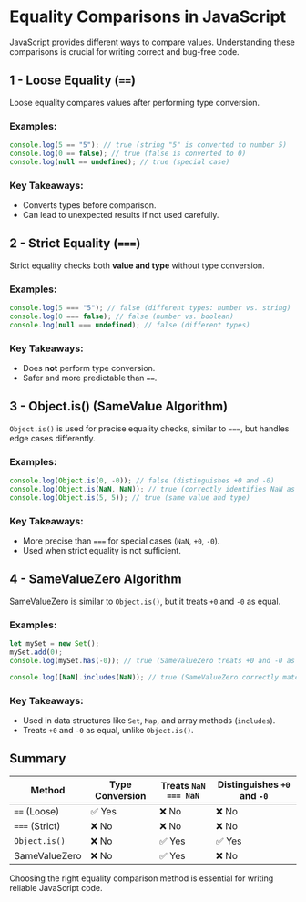 # Equality Comparisons in JavaScript

JavaScript provides different ways to compare values. Understanding these comparisons is crucial for writing correct and bug-free code.

## 1 - Loose Equality (`==`)
Loose equality compares values after performing type conversion.

### Examples:
```js
console.log(5 == "5"); // true (string "5" is converted to number 5)
console.log(0 == false); // true (false is converted to 0)
console.log(null == undefined); // true (special case)
```

### Key Takeaways:
- Converts types before comparison.
- Can lead to unexpected results if not used carefully.

## 2 - Strict Equality (`===`)
Strict equality checks both **value and type** without type conversion.

### Examples:
```js
console.log(5 === "5"); // false (different types: number vs. string)
console.log(0 === false); // false (number vs. boolean)
console.log(null === undefined); // false (different types)
```

### Key Takeaways:
- Does **not** perform type conversion.
- Safer and more predictable than `==`.

## 3 - Object.is() (SameValue Algorithm)
`Object.is()` is used for precise equality checks, similar to `===`, but handles edge cases differently.

### Examples:
```js
console.log(Object.is(0, -0)); // false (distinguishes +0 and -0)
console.log(Object.is(NaN, NaN)); // true (correctly identifies NaN as equal to itself)
console.log(Object.is(5, 5)); // true (same value and type)
```

### Key Takeaways:
- More precise than `===` for special cases (`NaN`, `+0`, `-0`).
- Used when strict equality is not sufficient.

## 4 - SameValueZero Algorithm
SameValueZero is similar to `Object.is()`, but it treats `+0` and `-0` as equal.

### Examples:
```js
let mySet = new Set();
mySet.add(0);
console.log(mySet.has(-0)); // true (SameValueZero treats +0 and -0 as the same)

console.log([NaN].includes(NaN)); // true (SameValueZero correctly matches NaN)
```

### Key Takeaways:
- Used in data structures like `Set`, `Map`, and array methods (`includes`).
- Treats `+0` and `-0` as equal, unlike `Object.is()`.

## Summary
| Method        | Type Conversion | Treats `NaN === NaN` | Distinguishes `+0` and `-0` |
|--------------|---------------|--------------------|--------------------|
| `==` (Loose) | ✅ Yes         | ❌ No              | ❌ No              |
| `===` (Strict) | ❌ No        | ❌ No              | ❌ No              |
| `Object.is()` | ❌ No        | ✅ Yes             | ✅ Yes             |
| SameValueZero | ❌ No        | ✅ Yes             | ❌ No              |

Choosing the right equality comparison method is essential for writing reliable JavaScript code.


